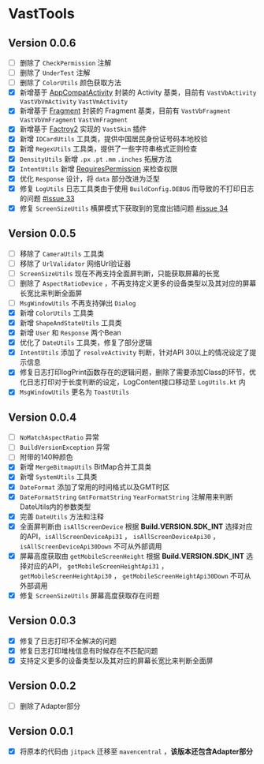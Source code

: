 # VastTools

## Version 0.0.6

- [ ] 删除了 `CheckPermission` 注解
- [ ] 删除了 `UnderTest` 注解
- [ ] 删除了 `ColorUtils` 颜色获取方法
- [x] 新增基于 [AppCompatActivity](https://developer.android.com/reference/androidx/appcompat/app/AppCompatActivity) 封装的 Activity 基类，目前有 `VastVbActivity` `VastVbVmActivity` `VastVmActivity`
- [x] 新增基于 [Fragment](https://developer.android.com/reference/androidx/fragment/app/Fragment.html) 封装的 Fragment 基类，目前有 `VastVbFragment` `VastVbVmFragment` `VastVmFragment`
- [x] 新增基于 [Factroy2](https://developer.android.com/reference/android/view/LayoutInflater.Factory2) 实现的 `VastSkin` 插件
- [x] 新增 `IDCardUtils` 工具类，提供中国居民身份证号码本地校验
- [x] 新增 `RegexUtils` 工具类，提供了一些字符串格式正则检查
- [x] `DensityUtils` 新增 `.px` `.pt` `.mm` `.inches` 拓展方法
- [x] `IntentUtils` 新增 [RequiresPermission](https://developer.android.com/studio/write/annotations?hl=zh-cn#permissions) 来检查权限
- [x] 优化 `Response` 设计，将 `data` 部分改进为泛型
- [x] 修复 `LogUtils` 日志工具类由于使用 `BuildConfig.DEBUG` 而导致的不打印日志的问题 [#issue 33](https://github.com/SakurajimaMaii/VastUtils/issues/33)
- [x] 修复 `ScreenSizeUtils` 横屏模式下获取到的宽度出错问题 [#issue 34](https://github.com/SakurajimaMaii/VastUtils/issues/34) 

## Version 0.0.5

- [ ] 移除了 `CameraUtils` 工具类
- [ ] 移除了 `UrlValidator` 网络Url验证器
- [ ] `ScreenSizeUtils` 现在不再支持全面屏判断，只能获取屏幕的长宽
- [ ] 删除了 `AspectRatioDevice` ，不再支持定义更多的设备类型以及其对应的屏幕长宽比来判断全面屏
- [ ] `MsgWindowUtils` 不再支持弹出 `Dialog`
- [x] 新增 `ColorUtils` 工具类
- [x] 新增 `ShapeAndStateUtils` 工具类
- [x] 新增 `User` 和 `Response` 两个Bean
- [x] 优化了 `DateUtils` 工具类，修复了部分逻辑
- [x] `IntentUtils` 添加了 `resolveActivity` 判断，针对API 30以上的情况设定了提示信息
- [x] 修复日志打印logPrint函数存在的逻辑问题，删除了需要添加Class的环节，优化日志打印对于长度判断的设定，LogContent接口移动至 `LogUtils.kt` 内
- [x] `MsgWindowUtils` 更名为 `ToastUtils`

## Version 0.0.4

- [ ] `NoMatchAspectRatio` 异常
- [ ] `BuildVersionException` 异常
- [ ] 附带的140种颜色
- [x] 新增 `MergeBitmapUtils` BitMap合并工具类
- [x] 新增 `SystemUtils` 工具类
- [x] `DateFormat` 添加了常用的时间格式以及GMT时区
- [x] `DateFormatString` `GmtFormatString` `YearFormatString` 注解用来判断DateUtils内的参数类型
- [x] 完善 `DateUtils` 方法和注释
- [x] 全面屏判断由 `isAllScreenDevice` 根据 **Build.VERSION.SDK_INT** 选择对应的API，`isAllScreenDeviceApi31` ， `isAllScreenDeviceApi30` ，`isAllScreenDeviceApi30Down` 不可从外部调用
- [x] 屏幕高度获取由 `getMobileScreenHeight` 根据 **Build.VERSION.SDK_INT** 选择对应的API， `getMobileScreenHeightApi31` ，`getMobileScreenHeightApi30` ， `getMobileScreenHeightApi30Down` 不可从外部调用
- [x] 修复 `ScreenSizeUtils` 屏幕高度获取存在问题

## Version 0.0.3

- [x] 修复了日志打印不全解决的问题
- [x] 修复日志打印堆栈信息有时候存在不匹配问题
- [x] 支持定义更多的设备类型以及其对应的屏幕长宽比来判断全面屏

## Version 0.0.2

- [ ] 删除了Adapter部分

## Version 0.0.1

- [x] 将原本的代码由 `jitpack` 迁移至 `mavencentral` ，**该版本还包含Adapter部分**